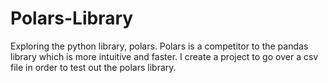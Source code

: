 # Polars-Library
Exploring the python library, polars. Polars is a competitor to the pandas library which is more intuitive and faster. I create a project to go over a csv file in order to test out the polars library.

